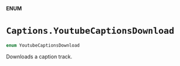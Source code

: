 **ENUM**

# `Captions.YoutubeCaptionsDownload`

```swift
enum YoutubeCaptionsDownload
```

Downloads a caption track.
